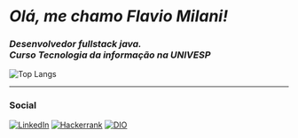 # ***Olá, me chamo Flavio Milani!***

### ***Desenvolvedor fullstack java. <br> Curso Tecnologia da informação na UNIVESP***

  ![Top Langs](https://github-readme-stats.vercel.app/api/top-langs/?username=flaviomxx&layout=compact&bg_color=00000000)
  
  <hr>
  
### Social
    
  [![LinkedIn](https://img.shields.io/badge/LinkedIn-000?style=for-the-badge&logo=linkedin&logoColor=white)](https://www.linkedin.com/in/flaviomilanijr/)
  [![Hackerrank](https://img.shields.io/badge/-Hackerrank-000?style=for-the-badge&logo=HackerRank&logoColor=white)](https://hackerrank.com/profile/@seuusuario)
  [![DIO](https://img.shields.io/badge/DIO-000.svg?style=for-the-badge&logo=digitalocean&logoColor=black)](https://www.dio.me/users/frmilanij)



  

